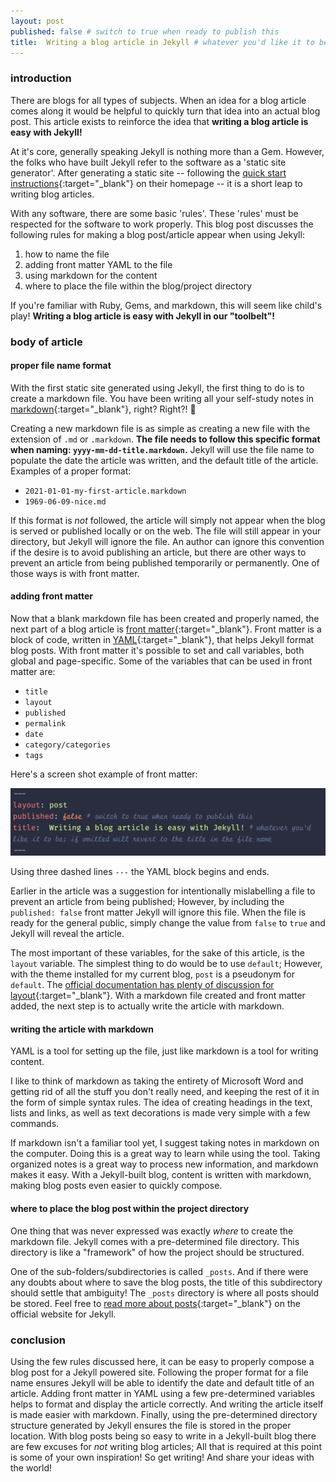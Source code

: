 ```yaml
---
layout: post
published: false # switch to true when ready to publish this
title:  Writing a blog article in Jekyll # whatever you'd like it to be; if omitted will revert to the title in the file name
---
```

### introduction
There are blogs for all types of subjects. When an idea for a blog article comes along it would be helpful to quickly turn that idea into an actual blog post. This article exists to reinforce the idea that **writing a blog article is easy with Jekyll!**

At it's core, generally speaking Jekyll is nothing more than a Gem. However, the folks who have built Jekyll refer to the software as a 'static site generator'. After generating a static site -- following the [quick start instructions](https://jekyllrb.com/docs/#instructions){:target="_blank"}  on their homepage -- it is a short leap to writing blog articles.

With any software, there are some basic 'rules'. These 'rules' must be respected for the software to work properly. This blog post discusses the following rules for making a blog post/article appear when using Jekyll:

1. how to name the file
2. adding front matter YAML to the file
3. using markdown for the content
4. where to place the file within the blog/project directory

If you're familiar with Ruby, Gems, and markdown, this will seem like child's play! **Writing a blog article is easy with Jekyll in our "toolbelt"!**

### body of article
#### proper file name format
With the first static site generated using Jekyll, the first thing to do is to create a markdown file. You have been writing all your self-study notes in [markdown](https://www.markdownguide.org/){:target="_blank"}, right? Right?! 🤪


Creating a new markdown file is as simple as creating a new file with the extension of `.md` or `.markdown`. **The file needs to follow this specific format when naming: `yyyy-mm-dd-title.markdown`.** Jekyll will use the file name to populate the date the article was written, and the default title of the article. Examples of a proper format:

- `2021-01-01-my-first-article.markdown`
- `1969-06-09-nice.md`

If this format is *not* followed, the article will simply not appear when the blog is served or published locally or on the web. The file will still appear in your directory, but Jekyll will ignore the file. An author can ignore this convention if the desire is to avoid publishing an article, but there are other ways to prevent an article from being published temporarily or permanently. One of those ways is with front matter.

#### adding front matter
Now that a blank markdown file has been created and properly named, the next part of a blog article is [front matter](https://jekyllrb.com/docs/front-matter/){:target="_blank"}. Front matter is a block of code, written in [YAML](https://yaml.org/){:target="_blank"}, that helps Jekyll format blog posts. With front matter it's possible to set and call variables, both global and page-specific. Some of the variables that can be used in front matter are:

 - `title`
 - `layout`
 - `published`
 - `permalink`
 - `date`
 - `category/categories`
 - `tags  `

  Here's a screen shot example of front matter:

![whatever](/assets/images/front_matter.png)

Using three dashed lines `---` the YAML block begins and ends.

Earlier in the article was a suggestion for intentionally mislabelling a file to prevent an article from being published; However, by including the `published: false` front matter Jekyll will ignore this file. When the file is ready for the general public, simply change the value from `false` to `true` and Jekyll will reveal the article.

The most important of these variables, for the sake of this article, is the `layout` variable. The simplest thing to do would be to use `default`; However, with the theme installed for my current blog, `post` is a pseudonym for `default`. The [official documentation has plenty of discussion for layout](https://jekyllrb.com/docs/layouts/){:target="_blank"}. With a markdown file created and front matter added, the next step is to actually write the article with markdown.

#### writing the article with markdown
YAML is a tool for setting up the file, just like markdown is a tool for writing content.

I like to think of markdown as taking the entirety of Microsoft Word and getting rid of all the stuff you don't really need, and keeping the rest of it in the form of simple syntax rules. The idea of creating headings in the text, lists and links, as well as text decorations is made very simple with a few commands.

If markdown isn't a familiar tool yet, I suggest taking notes in markdown on the computer. Doing this is a great way to learn while using the tool. Taking organized notes is a great way to process new information, and markdown makes it easy. With a Jekyll-built blog, content is written with markdown, making blog posts even easier to quickly compose.

#### where to place the blog post within the project directory
One thing that was never expressed was exactly *where* to create the markdown file. Jekyll comes with a pre-determined file directory. This directory is like a "framework" of how the project should be structured.

One of the sub-folders/subdirectories is called `_posts`. And if there were any doubts about where to save the blog posts, the title of this subdirectory should settle that ambiguity! The `_posts` directory is where all posts should be stored. Feel free to [read more about posts](https://jekyllrb.com/docs/posts/){:target="_blank"} on the official website for Jekyll.

### conclusion
Using the few rules discussed here, it can be easy to properly compose a blog post for a Jekyll powered site. Following the proper format for a file name ensures Jekyll will be able to identify the date and default title of an article. Adding front matter in YAML using a few pre-determined variables helps to format and display the article correctly. And writing the article itself is made easier with markdown. Finally, using the pre-determined directory structure generated by Jekyll ensures the file is stored in the proper location. With blog posts being so easy to write in a Jekyll-built blog there are few excuses for *not* writing blog articles; All that is required at this point is some of your own inspiration! So get writing! And share your ideas with the world!